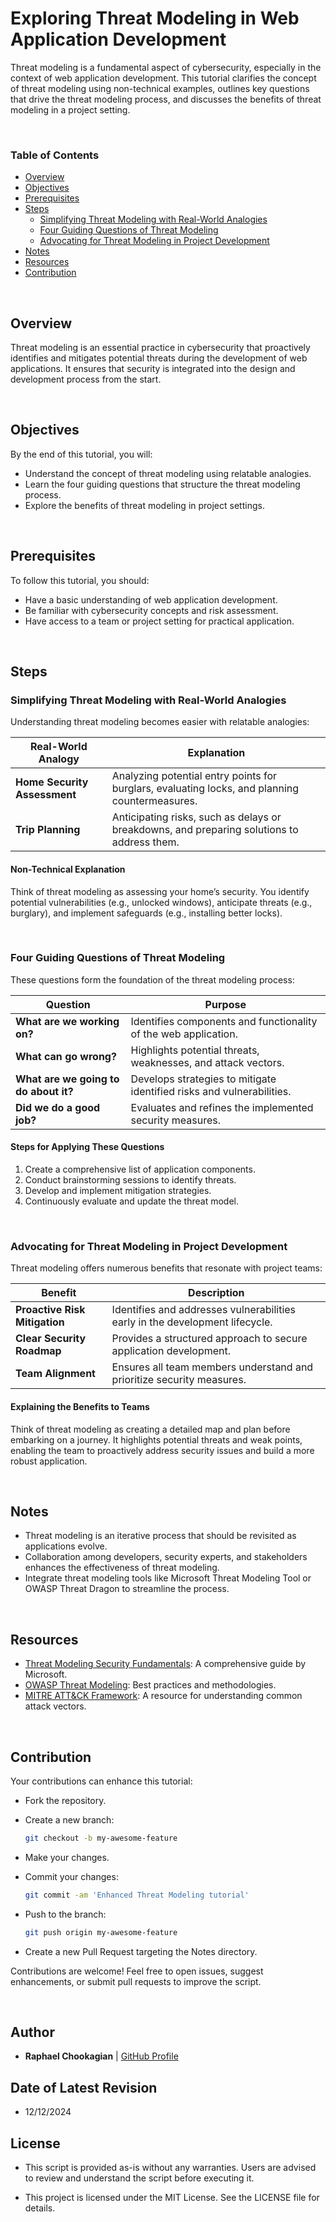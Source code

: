 # Exploring Threat Modeling in Web Application Development

Threat modeling is a fundamental aspect of cybersecurity, especially in the context of web application development. This tutorial clarifies the concept of threat modeling using non-technical examples, outlines key questions that drive the threat modeling process, and discusses the benefits of threat modeling in a project setting.

<br>

### **Table of Contents**

- [Overview](#overview)
- [Objectives](#objectives)
- [Prerequisites](#prerequisites)
- [Steps](#steps)
  - [Simplifying Threat Modeling with Real-World Analogies](#simplifying-threat-modeling-with-real-world-analogies)
  - [Four Guiding Questions of Threat Modeling](#four-guiding-questions-of-threat-modeling)
  - [Advocating for Threat Modeling in Project Development](#advocating-for-threat-modeling-in-project-development)
- [Notes](#notes)
- [Resources](#resources)
- [Contribution](#contribution)

<br>

## **Overview**

Threat modeling is an essential practice in cybersecurity that proactively identifies and mitigates potential threats during the development of web applications. It ensures that security is integrated into the design and development process from the start.

<br>

## **Objectives**

By the end of this tutorial, you will:

- Understand the concept of threat modeling using relatable analogies.
- Learn the four guiding questions that structure the threat modeling process.
- Explore the benefits of threat modeling in project settings.

<br>

## **Prerequisites**

To follow this tutorial, you should:

- Have a basic understanding of web application development.
- Be familiar with cybersecurity concepts and risk assessment.
- Have access to a team or project setting for practical application.

<br>

## **Steps**

### **Simplifying Threat Modeling with Real-World Analogies**

Understanding threat modeling becomes easier with relatable analogies:

| Real-World Analogy           | Explanation                                                                 |
|------------------------------|-----------------------------------------------------------------------------|
| **Home Security Assessment** | Analyzing potential entry points for burglars, evaluating locks, and planning countermeasures. |
| **Trip Planning**            | Anticipating risks, such as delays or breakdowns, and preparing solutions to address them.       |

#### **Non-Technical Explanation**

Think of threat modeling as assessing your home’s security. You identify potential vulnerabilities (e.g., unlocked windows), anticipate threats (e.g., burglary), and implement safeguards (e.g., installing better locks).

<br>

### **Four Guiding Questions of Threat Modeling**

These questions form the foundation of the threat modeling process:

| Question                   | Purpose                                                                 |
|----------------------------|-------------------------------------------------------------------------|
| **What are we working on?**| Identifies components and functionality of the web application.         |
| **What can go wrong?**     | Highlights potential threats, weaknesses, and attack vectors.           |
| **What are we going to do about it?**| Develops strategies to mitigate identified risks and vulnerabilities. |
| **Did we do a good job?**  | Evaluates and refines the implemented security measures.                |

#### **Steps for Applying These Questions**

1. Create a comprehensive list of application components.
2. Conduct brainstorming sessions to identify threats.
3. Develop and implement mitigation strategies.
4. Continuously evaluate and update the threat model.

<br>

### **Advocating for Threat Modeling in Project Development**

Threat modeling offers numerous benefits that resonate with project teams:

| Benefit                    | Description                                                                 |
|----------------------------|-----------------------------------------------------------------------------|
| **Proactive Risk Mitigation**| Identifies and addresses vulnerabilities early in the development lifecycle.|
| **Clear Security Roadmap** | Provides a structured approach to secure application development.           |
| **Team Alignment**         | Ensures all team members understand and prioritize security measures.        |

#### **Explaining the Benefits to Teams**

Think of threat modeling as creating a detailed map and plan before embarking on a journey. It highlights potential threats and weak points, enabling the team to proactively address security issues and build a more robust application.

<br>

## **Notes**

- Threat modeling is an iterative process that should be revisited as applications evolve.
- Collaboration among developers, security experts, and stakeholders enhances the effectiveness of threat modeling.
- Integrate threat modeling tools like Microsoft Threat Modeling Tool or OWASP Threat Dragon to streamline the process.

<br>

## **Resources**

- [Threat Modeling Security Fundamentals](https://docs.microsoft.com/en-us/learn/paths/tm-threat-modeling-fundamentals/): A comprehensive guide by Microsoft.
- [OWASP Threat Modeling](https://owasp.org/www-community/Threat_Modeling): Best practices and methodologies.
- [MITRE ATT&CK Framework](https://attack.mitre.org/): A resource for understanding common attack vectors.

<br>

## **Contribution**

Your contributions can enhance this tutorial:

- Fork the repository.
- Create a new branch:

  ```bash
  git checkout -b my-awesome-feature
  ```

- Make your changes.
- Commit your changes:

  ```bash
  git commit -am 'Enhanced Threat Modeling tutorial'
  ```

- Push to the branch:

  ```bash
  git push origin my-awesome-feature
  ```

- Create a new Pull Request targeting the Notes directory.

Contributions are welcome! Feel free to open issues, suggest enhancements, or submit pull requests to improve the script.

<br>

## **Author**

- **Raphael Chookagian** | [GitHub Profile](https://github.com/cesar-group)

## **Date of Latest Revision**

- 12/12/2024

## **License**

- This script is provided as-is without any warranties. Users are advised to review and understand the script before executing it.

- This project is licensed under the MIT License. See the LICENSE file for details.
